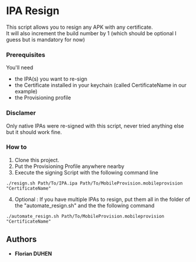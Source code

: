 # IPA Resign

This script allows you to resign any APK with any certificate.  
It will also increment the build number by 1 (which should be optional I guess but is mandatory for now)

### Prerequisites

You'll need 
- the IPA(s) you want to re-sign 
- the Certificate installed in your keychain (called CertificateName in our example)
- the Provisioning profile  

### Disclamer  

Only native IPAs were re-signed with this script, never tried anything else but it should work fine.

### How to

1) Clone this project.  
2) Put the Provisioning Profile anywhere nearby
3) Execute the signing Script with the following command line  
```
./resign.sh Path/To/IPA.ipa Path/To/MobileProvision.mobileprovision "CertificateName"
```  
4) Optional : If you have multiple IPAs to resign, put them all in the folder of the "automate_resign.sh" and the the following command 
```
./automate_resign.sh Path/To/MobileProvision.mobileprovision "CertificateName"
```  

## Authors

* **Florian DUHEN**